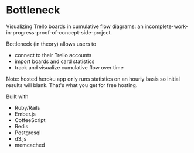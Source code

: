 Bottleneck
========================

Visualizing Trello boards in cumulative flow diagrams: an incomplete-work-in-progress-proof-of-concept-side-project.

Bottleneck (in theory) allows users to

* connect to their Trello accounts
* import boards and card statistics
* track and visualize cumulative flow over time

Note: hosted heroku app only runs statistics on an hourly basis so initial results will blank. That's what you get for free hosting.

Built with

* Ruby/Rails
* Ember.js
* CoffeeScript
* Redis
* Postgresql
* d3.js
* memcached

